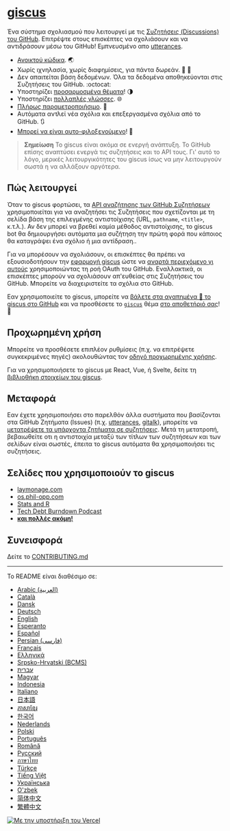 # [giscus][giscus]

Ένα σύστημα σχολιασμού που λειτουργεί με τις [Συζητήσεις (Discussions) του GitHub][discussions]. Επιτρέψτε στους επισκέπτες να σχολιάσουν και να αντιδράσουν μέσω του GitHub! Εμπνευσμένο απο [utterances][utterances].

- [Ανοικτού κώδικα][repo]. 🌏
- Χωρίς ιχνηλασία, χωρίς διαφημίσεις, για πάντα δωρεάν. 📡 🚫
- Δεν απαιτείται βάση δεδομένων. Όλα τα δεδομένα αποθηκεύονται στις Συζητήσεις του GitHub. :octocat:
- Υποστηρίζει [προσαρμοσμένα θέματα][creating-custom-themes]! 🌗
- Υποστηρίζει [πολλαπλές γλώσσες][multiple-languages]. 🌐
- [Πλήρως παραμετροποιήσιμο][advanced-usage]. 🔧
- Αυτόματα αντλεί νέα σχόλια και επεξεργασμένα σχόλια από το GitHub. 🔃
- [Μπορεί να είναι αυτο-φιλοξενούμενο][self-hosting]! 🤳

> **Σημείωση**
> Το giscus είναι ακόμα σε ενεργή ανάπτυξη. Το GitHub επίσης αναπτύσει ενεργά τις συζητήσεις και το API τους. Γι' αυτό το λόγο, μερικές λειτουργικότητες του giscus ίσως να μην λειτουργούν σωστά η να αλλάξουν αργότερα.

## Πώς λειτουργεί

Όταν το giscus φορτώσει, τα [API αναζήτησης των GitHub Συζητήσεων][search-api] χρησιμοποιείται για να αναζητήσει τις Συζητήσεις που σχετίζονται με τη σελίδα βάση της επιλεγμένης αντιστοίχισης (URL, `pathname`, `<title>`, κ.τ.λ.). Αν δεν μπορεί να βρεθεί καμία μέθοδος αντιστοίχισης, το giscus bot θα δημιουργήσει αυτόματα μια συζήτηση την πρώτη φορά που κάποιος θα καταγράψει ένα σχόλιο ή μια αντίδραση..

Για να μπορέσουν να σχολιάσουν, οι επισκέπτες θα πρέπει να εξουσιοδοτήσουν την [εφαρμογή giscus][giscus-app] ώστε να [αναρτά περιεχόμενο γι αυτούς][authorization] χρησιμοποιώντας τη ροή OAuth του GitHub. Εναλλακτικά, οι επισκέπτες μπορούν να σχολιάσουν απ'ευθείας στις Συζητήσεις του GitHub. Μπορείτε να διαχειριστείτε τα σχόλια στο GitHub.

[giscus]: https://giscus.app
[discussions]: https://docs.github.com/en/discussions
[utterances]: https://github.com/utterance/utterances
[repo]: https://github.com/giscus/giscus
[advanced-usage]: https://github.com/giscus/giscus/blob/main/ADVANCED-USAGE.md
[creating-custom-themes]: https://github.com/giscus/giscus/blob/main/ADVANCED-USAGE.md#data-theme
[multiple-languages]: https://github.com/giscus/giscus/blob/main/CONTRIBUTING.md#adding-localizations
[self-hosting]: https://github.com/giscus/giscus/blob/main/SELF-HOSTING.md
[search-api]: https://docs.github.com/en/graphql/guides/using-the-graphql-api-for-discussions#search
[giscus-app]: https://github.com/apps/giscus
[authorization]: https://docs.github.com/en/developers/apps/identifying-and-authorizing-users-for-github-apps

<!-- configuration -->

Εαν χρησιμοποιείτε το giscus, μπορείτε να [βάλετε στα αγαπημένα 🌟 το giscus στο GitHub][repo] και να προσθέσετε το [`giscus`][giscus-topic] θέμα [στο αποθετήριό σας][topic-howto]! 🎉

## Προχωρημένη χρήση

Μπορείτε να προσθέσετε επιπλέον ρυθμίσεις (π.χ. να επιτρέψετε συγκεκριμένες πηγές) ακολουθώντας τον [οδηγό προχωρημένης χρήσης][advanced-usage].

Για να χρησιμοποιήσετε το giscus με React, Vue, ή Svelte, δείτε τη [βιβλιοθήκη στοιχείων του giscus][giscus-component].

## Μεταφορά

Εαν έχετε χρησιμοποιήσει στο παρελθόν άλλα συστήματα που βασίζονται στα GitHub Ζητήματα (Issues) (π.χ. [utterances][utterances], [gitalk][gitalk]), μπορείτε να [μετατρέψετε τα υπάρχοντα ζητήματα σε συζητήσεις][convert]. Μετά τη μετατροπή, βεβαιωθείτε οτι η αντιστοιχία μεταξύ των τίτλων των συζητήσεων και των σελίδων είναι σωστές, έπειτα το giscus αυτόματα θα χρησιμοποιήσει τις συζητήσεις.

## Σελίδες που χρησιμοποιούν το giscus

- [laymonage.com][laymonage-website]
- [os.phil-opp.com][os-phil-opp]
- [Stats and R][statsandr]
- [Tech Debt Burndown Podcast][techdebtburndown]
- [**και πολλές ακόμη!**][giscus-topic]

## Συνεισφορά

Δείτε το [CONTRIBUTING.md][contributing]

[giscus-component]: https://github.com/giscus/giscus-component
[repo]: https://github.com/giscus/giscus
[giscus-topic]: https://github.com/topics/giscus
[topic-howto]: https://docs.github.com/en/github/administering-a-repository/classifying-your-repository-with-topics
[advanced-usage]: https://github.com/giscus/giscus/blob/main/ADVANCED-USAGE.md
[utterances]: https://github.com/utterance/utterances
[gitalk]: https://github.com/gitalk/gitalk
[convert]: https://docs.github.com/en/discussions/managing-discussions-for-your-community/moderating-discussions#converting-an-issue-to-a-discussion
[laymonage-website]: https://laymonage.com/posts/giscus
[os-phil-opp]: https://os.phil-opp.com
[statsandr]: https://statsandr.com
[techdebtburndown]: https://techdebtburndown.com
[contributing]: https://github.com/giscus/giscus/blob/main/CONTRIBUTING.md

<!-- end -->

---

Το README είναι διαθέσιμο σε:

- [Arabic (العربية)](README.ar.md)
- [Català](README.ca.md)
- [Dansk](README.da.md)
- [Deutsch](README.de.md)
- [English](README.md)
- [Esperanto](README.eo.md)
- [Español](README.es.md)
- [Persian (فارسی)](README.fa.md)
- [Français](README.fr.md)
- [Ελληνικά](README.gr.md)
- [Srpsko-Hrvatski (BCMS)](README.hbs.md)
- [עברית](README.he.md)
- [Magyar](README.hu.md)
- [Indonesia](README.id.md)
- [Italiano](README.it.md)
- [日本語](README.ja.md)
- [ភាសាខ្មែរ](README.kh.md)
- [한국어](README.ko.md)
- [Nederlands](README.nl.md)
- [Polski](README.pl.md)
- [Português](README.pt.md)
- [Română](README.ro.md)
- [Русский](README.ru.md)
- [ภาษาไทย](README.th.md)
- [Türkçe](README.tr.md)
- [Tiếng Việt](README.vi.md)
- [Українська](README.uk.md)
- [O'zbek](README.uz.md)
- [简体中文](README.zh-CN.md)
- [繁體中文](README.zh-TW.md)

[![Με την υποστήριξη του Vercel](public/powered-by-vercel.svg)][vercel]

[vercel]: https://vercel.com/?utm_source=giscus&utm_campaign=oss
